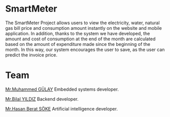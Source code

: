 # SmartMeter
The SmartMeter Project allows users to view the electricity, water, natural gas bill price and consumption amount instantly on the website and mobile application. In addition, thanks to the system we have developed, the amount and cost of consumption at the end of the month are calculated based on the amount of expenditure made since the beginning of the month.
In this way, our system encourages the user to save, as the user can predict the invoice price.

# Team 
[Mr.Muhammed GÜLAY](https://github.com/MhmmdEmnGly)
Embedded systems developer.

[Mr.Bilal YILDIZ](https://github.com/bilalyildizz)
Backend developer.

[Mr.Hasan Berat SÖKE](https://github.com/HasanBeratSoke)
Artificial intelligence developer.
